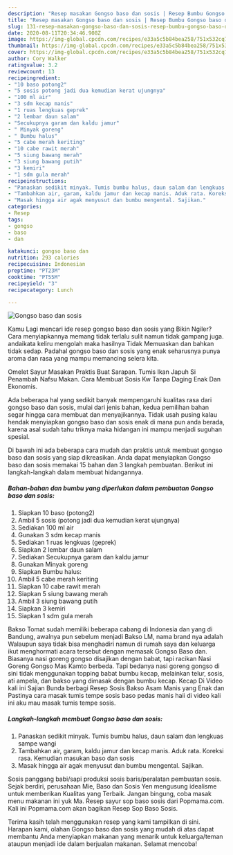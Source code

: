 ```yaml
---
description: "Resep masakan Gongso baso dan sosis | Resep Bumbu Gongso baso dan sosis Yang Lezat Sekali"
title: "Resep masakan Gongso baso dan sosis | Resep Bumbu Gongso baso dan sosis Yang Lezat Sekali"
slug: 131-resep-masakan-gongso-baso-dan-sosis-resep-bumbu-gongso-baso-dan-sosis-yang-lezat-sekali
date: 2020-08-11T20:34:46.908Z
image: https://img-global.cpcdn.com/recipes/e33a5c5b84bea258/751x532cq70/gongso-baso-dan-sosis-foto-resep-utama.jpg
thumbnail: https://img-global.cpcdn.com/recipes/e33a5c5b84bea258/751x532cq70/gongso-baso-dan-sosis-foto-resep-utama.jpg
cover: https://img-global.cpcdn.com/recipes/e33a5c5b84bea258/751x532cq70/gongso-baso-dan-sosis-foto-resep-utama.jpg
author: Cory Walker
ratingvalue: 3.2
reviewcount: 13
recipeingredient:
- "10 baso potong2"
- "5 sosis potong jadi dua kemudian kerat ujungnya"
- "100 ml air"
- "3 sdm kecap manis"
- "1 ruas lengkuas geprek"
- "2 lembar daun salam"
- "Secukupnya garam dan kaldu jamur"
- " Minyak goreng"
- " Bumbu halus"
- "5 cabe merah keriting"
- "10 cabe rawit merah"
- "5 siung bawang merah"
- "3 siung bawang putih"
- "3 kemiri"
- "1 sdm gula merah"
recipeinstructions:
- "Panaskan sedikit minyak. Tumis bumbu halus, daun salam dan lengkuas sampe wangi"
- "Tambahkan air, garam, kaldu jamur dan kecap manis. Aduk rata. Koreksi rasa. Kemudian masukan baso dan sosis"
- "Masak hingga air agak menyusut dan bumbu mengental. Sajikan."
categories:
- Resep
tags:
- gongso
- baso
- dan

katakunci: gongso baso dan 
nutrition: 293 calories
recipecuisine: Indonesian
preptime: "PT23M"
cooktime: "PT55M"
recipeyield: "3"
recipecategory: Lunch

---
```



![Gongso baso dan sosis](https://img-global.cpcdn.com/recipes/e33a5c5b84bea258/751x532cq70/gongso-baso-dan-sosis-foto-resep-utama.jpg)

Kamu Lagi mencari ide resep gongso baso dan sosis yang Bikin Ngiler? Cara menyiapkannya memang tidak terlalu sulit namun tidak gampang juga. andaikata keliru mengolah maka hasilnya Tidak Memuaskan dan bahkan tidak sedap. Padahal gongso baso dan sosis yang enak seharusnya punya aroma dan rasa yang mampu memancing selera kita.

Omelet Sayur Masakan Praktis Buat Sarapan. Tumis Ikan Japuh Si Penambah Nafsu Makan. Cara Membuat Sosis Kw Tanpa Daging Enak Dan Ekonomis.

Ada beberapa hal yang sedikit banyak mempengaruhi kualitas rasa dari gongso baso dan sosis, mulai dari jenis bahan, kedua pemilihan bahan segar hingga cara membuat dan menyajikannya. Tidak usah pusing kalau hendak menyiapkan gongso baso dan sosis enak di mana pun anda berada, karena asal sudah tahu triknya maka hidangan ini mampu menjadi suguhan spesial.


Di bawah ini ada beberapa cara mudah dan praktis untuk membuat gongso baso dan sosis yang siap dikreasikan. Anda dapat menyiapkan Gongso baso dan sosis memakai 15 bahan dan 3 langkah pembuatan. Berikut ini langkah-langkah dalam membuat hidangannya.

<!--inarticleads1-->

##### Bahan-bahan dan bumbu yang diperlukan dalam pembuatan Gongso baso dan sosis:

1. Siapkan 10 baso (potong2)
1. Ambil 5 sosis (potong jadi dua kemudian kerat ujungnya)
1. Sediakan 100 ml air
1. Gunakan 3 sdm kecap manis
1. Sediakan 1 ruas lengkuas (geprek)
1. Siapkan 2 lembar daun salam
1. Sediakan Secukupnya garam dan kaldu jamur
1. Gunakan  Minyak goreng
1. Siapkan  Bumbu halus:
1. Ambil 5 cabe merah keriting
1. Siapkan 10 cabe rawit merah
1. Siapkan 5 siung bawang merah
1. Ambil 3 siung bawang putih
1. Siapkan 3 kemiri
1. Siapkan 1 sdm gula merah


Bakso Tomat sudah memiliki beberapa cabang di Indonesia dan yang di Bandung, awalnya pun sebelum menjadi Bakso LM, nama brand nya adalah Walaupun saya tidak bisa menghadiri namun di rumah saya dan keluarga ikut menghormati acara tersebut dengan memasak Gongso Baso dan. Biasanya nasi goreng gongso disajikan dengan babat, tapi racikan Nasi Goreng Gongso Mas Kamto berbeda. Tapi bedanya nasi goreng gongso di sini tidak menggunakan topping babat bumbu kecap, melainkan telur, sosis, ati ampela, dan bakso yang dimasak dengan bumbu kecap. Kecap Di Video kali ini Sajian Bunda berbagi Resep Sosis Bakso Asam Manis yang Enak dan Pastinya cara masak tumis tempe sosis baso pedas manis haii di video kali ini aku mau masak tumis tempe sosis. 

<!--inarticleads2-->

##### Langkah-langkah membuat Gongso baso dan sosis:

1. Panaskan sedikit minyak. Tumis bumbu halus, daun salam dan lengkuas sampe wangi
1. Tambahkan air, garam, kaldu jamur dan kecap manis. Aduk rata. Koreksi rasa. Kemudian masukan baso dan sosis
1. Masak hingga air agak menyusut dan bumbu mengental. Sajikan.


Sosis panggang babi/sapi produksi sosis baris/peralatan pembuatan sosis. Sejak berdiri, perusahaan Mie, Baso dan Sosis Yen mengusung idealisme untuk memberikan Kualitas yang Terbaik. Jangan bingung, coba masak menu makanan ini yuk Ma. Resep sayur sop baso sosis dari Popmama.com. Kali ini Popmama.com akan bagikan Resep Sop Baso Sosis. 

Terima kasih telah menggunakan resep yang kami tampilkan di sini. Harapan kami, olahan Gongso baso dan sosis yang mudah di atas dapat membantu Anda menyiapkan makanan yang menarik untuk keluarga/teman ataupun menjadi ide dalam berjualan makanan. Selamat mencoba!
